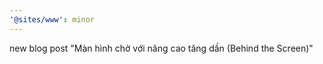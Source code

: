 ```yaml
---
'@sites/www': minor
---
```


new blog post "Màn hình chờ với nâng cao tăng dần (Behind the Screen)"
